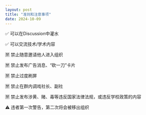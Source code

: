 ```yaml
---
layout: post
title: "准则和注意事项"
date: 2024-10-09
---
```


✅ 可以在Discussion中灌水

✅ 可以交流技术/学术内容

🈲 禁止随意邀请他人进入组织

🈲 禁止发布广告消息、“砍一刀”卡片

🈲 禁止过度刷屏

🈲 禁止在群内调戏社长、副社

🈲 禁止发布涉黄、赌、毒等违反国家法律法规，或违反学校政策的内容


⚠️ 违者第一次警告，第二次将会被移出组织
